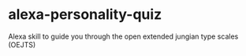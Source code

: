 # alexa-personality-quiz
Alexa skill to guide you through the open extended jungian type scales (OEJTS)
